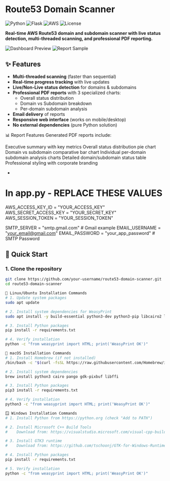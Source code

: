 # Route53 Domain Scanner

![Python](https://img.shields.io/badge/Python-3.7%2B-blue?logo=python)
![Flask](https://img.shields.io/badge/Flask-2.0%2B-black?logo=flask)
![AWS](https://img.shields.io/badge/AWS-Route53-orange?logo=amazonaws)
![License](https://img.shields.io/badge/License-MIT-green)

**Real-time AWS Route53 domain and subdomain scanner with live status detection, multi-threaded scanning, and professional PDF reporting.**

![Dashboard Preview](<img width="1643" height="856" alt="image" src="https://github.com/user-attachments/assets/79a2e378-a8c8-442c-aafe-4915ce0059db" />)
![Report Sample](<img width="647" height="487" alt="image" src="https://github.com/user-attachments/assets/b0243971-f77c-4fb8-b2a6-2f3c1836f3b1" />)

## ✨ Features

- **Multi-threaded scanning** (faster than sequential)
- **Real-time progress tracking** with live updates
- **Live/Non-Live status detection** for domains & subdomains
- **Professional PDF reports** with 3 specialized charts:
  - Overall status distribution
  - Domain vs Subdomain breakdown
  - Per-domain subdomain analysis
- **Email delivery** of reports
- **Responsive web interface** (works on mobile/desktop)
- **No external dependencies** (pure Python solution)

📊 Report Features
Generated PDF reports include:

Executive summary with key metrics
Overall status distribution pie chart
Domain vs subdomain comparative bar chart
Individual per-domain subdomain analysis charts
Detailed domain/subdomain status table
Professional styling with corporate branding

- 
# In app.py - REPLACE THESE VALUES
AWS_ACCESS_KEY_ID = "YOUR_ACCESS_KEY"
AWS_SECRET_ACCESS_KEY = "YOUR_SECRET_KEY"
AWS_SESSION_TOKEN = "YOUR_SESSION_TOKEN"

SMTP_SERVER = "smtp.gmail.com"  # Gmail example
EMAIL_USERNAME = "your_email@gmail.com"
EMAIL_PASSWORD = "your_app_password"  # SMTP  Password



## 🚀 Quick Start

### 1. Clone the repository
```bash
git clone https://github.com/your-username/route53-domain-scanner.git
cd route53-domain-scanner

🐧 Linux/Ubuntu Installation Commands
# 1. Update system packages
sudo apt update

# 2. Install system dependencies for WeasyPrint
sudo apt install -y build-essential python3-dev python3-pip libcairo2 libpango-1.0-0 libpangocairo-1.0-0 libgdk-pixbuf2.0-0 libffi-dev shared-mime-info

# 3. Install Python packages
pip install -r requirements.txt

# 4. Verify installation
python -c "from weasyprint import HTML; print('WeasyPrint OK')"

🍎 macOS Installation Commands
# 1. Install Homebrew (if not installed)
/bin/bash -c "$(curl -fsSL https://raw.githubusercontent.com/Homebrew/install/HEAD/install.sh)"

# 2. Install system dependencies
brew install python3 cairo pango gdk-pixbuf libffi

# 3. Install Python packages
pip3 install -r requirements.txt

# 4. Verify installation
python3 -c "from weasyprint import HTML; print('WeasyPrint OK')"

🪟 Windows Installation Commands
# 1. Install Python from https://python.org (check "Add to PATH")

# 2. Install Microsoft C++ Build Tools
#    Download from: https://visualstudio.microsoft.com/visual-cpp-build-tools/

# 3. Install GTK3 runtime
#    Download from: https://github.com/tschoonj/GTK-for-Windows-Runtime-Environment-Installer

# 4. Install Python packages
pip install -r requirements.txt

# 5. Verify installation
python -c "from weasyprint import HTML; print('WeasyPrint OK')"
